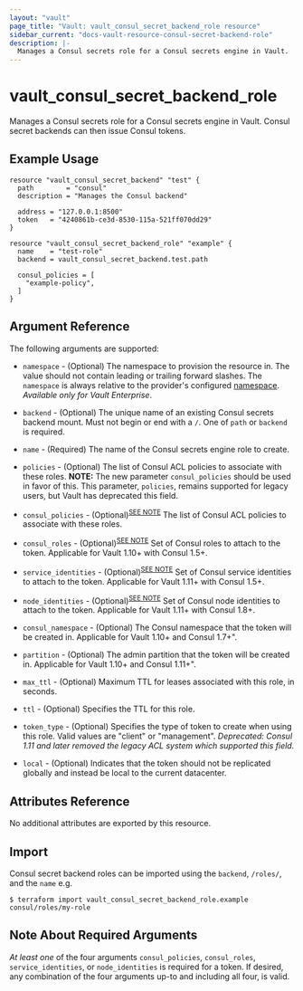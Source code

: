 ```yaml
---
layout: "vault"
page_title: "Vault: vault_consul_secret_backend_role resource"
sidebar_current: "docs-vault-resource-consul-secret-backend-role"
description: |-
  Manages a Consul secrets role for a Consul secrets engine in Vault.
---
```


# vault\_consul\_secret\_backend\_role

Manages a Consul secrets role for a Consul secrets engine in Vault. Consul secret backends can then issue Consul tokens.

## Example Usage

```hcl
resource "vault_consul_secret_backend" "test" {
  path        = "consul"
  description = "Manages the Consul backend"

  address = "127.0.0.1:8500"
  token   = "4240861b-ce3d-8530-115a-521ff070dd29"
}

resource "vault_consul_secret_backend_role" "example" {
  name    = "test-role"
  backend = vault_consul_secret_backend.test.path

  consul_policies = [
    "example-policy",
  ]
}
```

## Argument Reference

The following arguments are supported:

* `namespace` - (Optional) The namespace to provision the resource in.
  The value should not contain leading or trailing forward slashes.
  The `namespace` is always relative to the provider's configured [namespace](../index.html#namespace).
   *Available only for Vault Enterprise*.

* `backend` - (Optional) The unique name of an existing Consul secrets backend mount. Must not begin or end with a `/`. One of `path` or `backend` is required.

* `name` - (Required) The name of the Consul secrets engine role to create.

* `policies` - (Optional) The list of Consul ACL policies to associate with these roles.
  **NOTE:** The new parameter `consul_policies` should be used in favor of this. This parameter,
  `policies`, remains supported for legacy users, but Vault has deprecated this field.

* `consul_policies` - (Optional)<sup><a href="#note-about-required-arguments">SEE NOTE</a></sup> The list of Consul ACL policies to associate with these roles.

* `consul_roles` - (Optional)<sup><a href="#note-about-required-arguments">SEE NOTE</a></sup> Set of Consul roles to attach to the token.
   Applicable for Vault 1.10+ with Consul 1.5+.

* `service_identities` - (Optional)<sup><a href="#note-about-required-arguments">SEE NOTE</a></sup> Set of Consul
service identities to attach to the token. Applicable for Vault 1.11+ with Consul 1.5+.

* `node_identities` - (Optional)<sup><a href="#note-about-required-arguments">SEE NOTE</a></sup> Set of Consul node
identities to attach to the token. Applicable for Vault 1.11+ with Consul 1.8+.

* `consul_namespace` - (Optional) The Consul namespace that the token will be created in.
   Applicable for Vault 1.10+ and Consul 1.7+".

* `partition` - (Optional) The admin partition that the token will be created in.
   Applicable for Vault 1.10+ and Consul 1.11+".

* `max_ttl` - (Optional) Maximum TTL for leases associated with this role, in seconds.

* `ttl` - (Optional) Specifies the TTL for this role.

* `token_type` - (Optional) Specifies the type of token to create when using this role. Valid values are "client" or "management".
  *Deprecated: Consul 1.11 and later removed the legacy ACL system which supported this field.*

* `local` - (Optional) Indicates that the token should not be replicated globally and instead be local to the current datacenter.

## Attributes Reference

No additional attributes are exported by this resource.

## Import

Consul secret backend roles can be imported using the `backend`, `/roles/`, and the `name` e.g.

```
$ terraform import vault_consul_secret_backend_role.example consul/roles/my-role
```

## Note About Required Arguments
*At least one* of the four arguments `consul_policies`, `consul_roles`, `service_identities`, or
`node_identities` is required for a token. If desired, any combination of the four arguments up-to and
including all four, is valid.